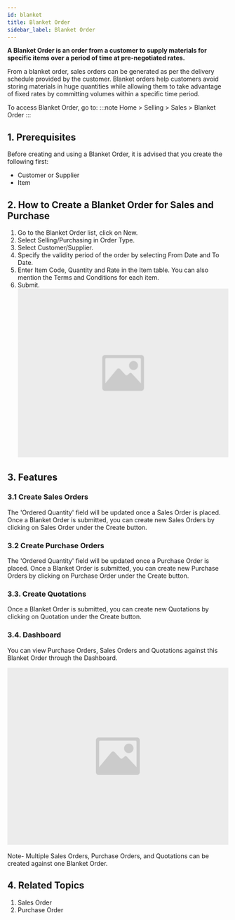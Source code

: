```yaml
---
id: blanket
title: Blanket Order
sidebar_label: Blanket Order
---
```


**A Blanket Order is an order from a customer to supply materials for specific items over a period of time at pre-negotiated rates.**

From a blanket order, sales orders can be generated as per the delivery schedule provided by the customer. Blanket orders help customers avoid storing materials in huge quantities while allowing them to take advantage of fixed rates by committing volumes within a specific time period.

To access Blanket Order, go to:
:::note
Home > Selling > Sales > Blanket Order
:::

## 1. Prerequisites

Before creating and using a Blanket Order, it is advised that you create the following first:

- Customer or Supplier
- Item

## 2. How to Create a Blanket Order for Sales and Purchase

1. Go to the Blanket Order list, click on New.
1. Select Selling/Purchasing in Order Type.
1. Select Customer/Supplier.
1. Specify the validity period of the order by selecting From Date and To Date.
1. Enter Item Code, Quantity and Rate in the Item table. You can also mention the Terms and Conditions for each item.
1. Submit.
![image](images/image.jpg)

## 3. Features

### 3.1 Create Sales Orders

The 'Ordered Quantity' field will be updated once a Sales Order is placed. Once a Blanket Order is submitted, you can create new Sales Orders by clicking on Sales Order under the Create button.

### 3.2 Create Purchase Orders

The 'Ordered Quantity' field will be updated once a Purchase Order is placed. Once a Blanket Order is submitted, you can create new Purchase Orders by clicking on Purchase Order under the Create button.

### 3.3. Create Quotations

Once a Blanket Order is submitted, you can create new Quotations by clicking on Quotation under the Create button.

### 3.4. Dashboard

You can view Purchase Orders, Sales Orders and Quotations against this Blanket Order through the Dashboard.

![image](images/image.jpg)

Note- Multiple Sales Orders, Purchase Orders, and Quotations can be created against one Blanket Order.

## 4. Related Topics

1. Sales Order
1. Purchase Order
